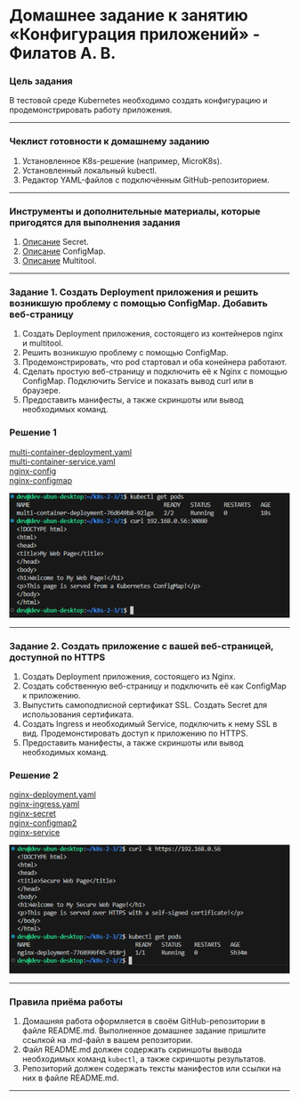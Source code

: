 # Домашнее задание к занятию «Конфигурация приложений» - Филатов А. В.

### Цель задания

В тестовой среде Kubernetes необходимо создать конфигурацию и продемонстрировать работу приложения.

------

### Чеклист готовности к домашнему заданию

1. Установленное K8s-решение (например, MicroK8s).
2. Установленный локальный kubectl.
3. Редактор YAML-файлов с подключённым GitHub-репозиторием.

------

### Инструменты и дополнительные материалы, которые пригодятся для выполнения задания

1. [Описание](https://kubernetes.io/docs/concepts/configuration/secret/) Secret.
2. [Описание](https://kubernetes.io/docs/concepts/configuration/configmap/) ConfigMap.
3. [Описание](https://github.com/wbitt/Network-MultiTool) Multitool.

------

### Задание 1. Создать Deployment приложения и решить возникшую проблему с помощью ConfigMap. Добавить веб-страницу

1. Создать Deployment приложения, состоящего из контейнеров nginx и multitool.
2. Решить возникшую проблему с помощью ConfigMap.
3. Продемонстрировать, что pod стартовал и оба конейнера работают.
4. Сделать простую веб-страницу и подключить её к Nginx с помощью ConfigMap. Подключить Service и показать вывод curl или в браузере.
5. Предоставить манифесты, а также скриншоты или вывод необходимых команд.

### Решение 1

[multi-container-deployment.yaml](https://github.com/v1us1885/k8s-2.3/blob/main/multi-container-deployment.yaml)   
[multi-container-service.yaml](https://github.com/v1us1885/k8s-2.3/blob/main/multi-container-service.yaml)   
[nginx-config](https://github.com/v1us1885/k8s-2.3/blob/main/nginx-config.yaml)   
[nginx-configmap](https://github.com/v1us1885/k8s-2.3/blob/main/nginx-configmap.yaml)   

![alt text](Screenshot_1.png)   

------

### Задание 2. Создать приложение с вашей веб-страницей, доступной по HTTPS 

1. Создать Deployment приложения, состоящего из Nginx.
2. Создать собственную веб-страницу и подключить её как ConfigMap к приложению.
3. Выпустить самоподписной сертификат SSL. Создать Secret для использования сертификата.
4. Создать Ingress и необходимый Service, подключить к нему SSL в вид. Продемонстировать доступ к приложению по HTTPS. 
4. Предоставить манифесты, а также скриншоты или вывод необходимых команд.

### Решение 2

[nginx-deployment.yaml](https://github.com/v1us1885/k8s-2.3/blob/main/nginx-deployment.yaml)   
[nginx-ingress.yaml](https://github.com/v1us1885/k8s-2.3/blob/main/nginx-ingress.yaml)   
[nginx-secret](https://github.com/v1us1885/k8s-2.3/blob/main/nginx-secret.yaml)   
[nginx-configmap2](https://github.com/v1us1885/k8s-2.3/blob/main/nginx-configmap2.yaml)   
[nginx-service](https://github.com/v1us1885/k8s-2.3/blob/main/nginx-service.yaml)   

![alt text](Screenshot_2.png)   

------

### Правила приёма работы

1. Домашняя работа оформляется в своём GitHub-репозитории в файле README.md. Выполненное домашнее задание пришлите ссылкой на .md-файл в вашем репозитории.
2. Файл README.md должен содержать скриншоты вывода необходимых команд `kubectl`, а также скриншоты результатов.
3. Репозиторий должен содержать тексты манифестов или ссылки на них в файле README.md.

------